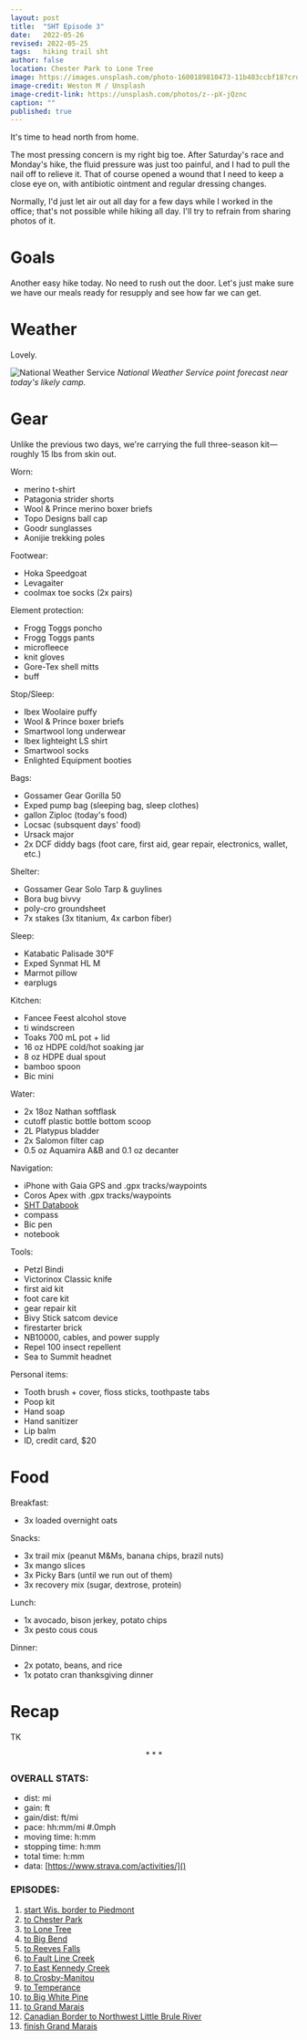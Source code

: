 ```yaml
---
layout: post
title:  "SHT Episode 3"
date:   2022-05-26
revised: 2022-05-25
tags:   hiking trail sht
author: false
location: Chester Park to Lone Tree 
image: https://images.unsplash.com/photo-1600189810473-11b403ccbf18?crop=entropy&cs=tinysrgb&fm=jpg&ixlib=rb-1.2.1&q=80&raw_url=true&ixid=MnwxMjA3fDB8MHxwaG90by1wYWdlfHx8fGVufDB8fHx8&auto=format&fit=crop&w=2370
image-credit: Weston M / Unsplash
image-credit-link: https://unsplash.com/photos/z--pX-jQznc
caption: ""
published: true
---
```


It's time to head north from home.

The most pressing concern is my right big toe. After Saturday's race and Monday's hike, the fluid pressure was just too painful, and I had to pull the nail off to relieve it. That of course opened a wound that I need to keep a close eye on, with antibiotic ointment and regular dressing changes.

Normally, I'd just let air out all day for a few days while I worked in the office; that's not possible while hiking all day. I'll try to refrain from sharing photos of it.

# Goals

Another easy hike today. No need to rush out the door. Let's just make sure we have our meals ready for resupply and see how far we can get.

# Weather

Lovely.

![National Weather Service](https://lh3.googleusercontent.com/pw/AM-JKLX8N4PyRqht2myG91IFSfk32MoX59M65zqsXTz2jg33PKcJCsdxVTDB1LBbL2asdePfE_OAu8xAJpf8ghl-F9HknOM9juFi6BgB2NyojmMQ--E468EpGFOs7ki9VM1hxztAaTukPmbEXxoDqW2BR9dotg=w1610-h1750-no?authuser=0)
_National Weather Service point forecast near today's likely camp._

# <a name="gear"></a>Gear

Unlike the previous two days, we're carrying the full three-season kit—roughly 15 lbs from skin out.

Worn:
* merino t-shirt
* Patagonia strider shorts
* Wool & Prince merino boxer briefs
* Topo Designs ball cap
* Goodr sunglasses
* Aonijie trekking poles

Footwear:
* Hoka Speedgoat
* Levagaiter
* coolmax toe socks (2x pairs)

Element protection:
* Frogg Toggs poncho
* Frogg Toggs pants
* microfleece
* knit gloves
* Gore-Tex shell mitts
* buff

Stop/Sleep:
* Ibex Woolaire puffy
* Wool & Prince boxer briefs
* Smartwool long underwear
* Ibex lighteight LS shirt
* Smartwool socks
* Enlighted Equipment booties

Bags:
* Gossamer Gear Gorilla 50
* Exped pump bag (sleeping bag, sleep clothes)
* gallon Ziploc (today's food)
* Locsac (subsquent days' food)
* Ursack major
* 2x DCF diddy bags (foot care, first aid, gear repair, electronics, wallet, etc.)

Shelter:
* Gossamer Gear Solo Tarp & guylines
* Bora bug bivvy
* poly-cro groundsheet
* 7x stakes (3x titanium, 4x carbon fiber)

Sleep:
* Katabatic Palisade 30°F
* Exped Synmat HL M
* Marmot pillow
* earplugs

Kitchen:
* Fancee Feest alcohol stove
* ti windscreen
* Toaks 700 mL pot + lid
* 16 oz HDPE cold/hot soaking jar
* 8 oz HDPE dual spout
* bamboo spoon
* Bic mini

Water:
* 2x 18oz Nathan softflask
* cutoff plastic bottle bottom scoop
* 2L Platypus bladder
* 2x Salomon filter cap
* 0.5 oz Aquamira A&B and 0.1 oz decanter

Navigation:
* iPhone with Gaia GPS and .gpx tracks/waypoints
* Coros Apex with .gpx tracks/waypoints
* [SHT Databook](https://shop.superiorhiking.org/products/superior-hiking-trail-databook)
* compass
* Bic pen
* notebook

Tools:
* Petzl Bindi
* Victorinox Classic knife
* first aid kit
* foot care kit
* gear repair kit
* Bivy Stick satcom device
* firestarter brick
* NB10000, cables, and power supply
* Repel 100 insect repellent
* Sea to Summit headnet

Personal items:
* Tooth brush + cover, floss sticks, toothpaste tabs  
* Poop kit
* Hand soap
* Hand sanitizer
* Lip balm
* ID, credit card, $20

# Food

Breakfast:
* 3x loaded overnight oats

Snacks:
* 3x trail mix (peanut M&Ms, banana chips, brazil nuts)
* 3x mango slices
* 3x Picky Bars (until we run out of them)
* 3x recovery mix (sugar, dextrose, protein)

Lunch:
* 1x avocado, bison jerkey, potato chips
* 3x pesto cous cous

Dinner:
* 2x potato, beans, and rice
* 1x potato cran thanksgiving dinner

# Recap

TK

<p style="text-align: center">* * *</p>

### OVERALL STATS:
* dist: mi
* gain: ft
* gain/dist: ft/mi
* pace: hh:mm/mi #.0mph
* moving time: h:mm
* stopping time: h:mm
* total time: h:mm
* data: [https://www.strava.com/activities/]()

### EPISODES:
1. [start Wis. border to Piedmont](/hiking/2022/05/23/sht-ep-1.html)
2. [to Chester Park](/hiking/2022/05/25/sht-ep-2.html)
3. [to Lone Tree](/hiking/2022/05/26/sht-ep-3.html)
4. [to Big Bend](/hiking/2022/05/27/sht-ep-4.html)
5. [to Reeves Falls](/hiking/2022/05/28/sht-ep-5.html)
6. [to Fault Line Creek](/hiking/2022/05/31/sht-ep-6.html)
7. [to East Kennedy Creek](/hiking/2022/06/01/sht-ep-7.html)
8. [to Crosby-Manitou](/hiking/2022/06/02/sht-ep-8.html)
9. [to Temperance](/hiking/2022/06/03/sht-ep-9.html)
10. [to Big White Pine](/hiking/2022/06/04/sht-ep-10.html)
11. [to Grand Marais](/hiking/2022/06/05/sht-ep-11.html)
12. [Canadian Border to Northwest Little Brule River](/hiking/2022/06/06/sht-ep-12.html)
13. [finish Grand Marais](/hiking/2022/06/07/sht-ep-13.html)
